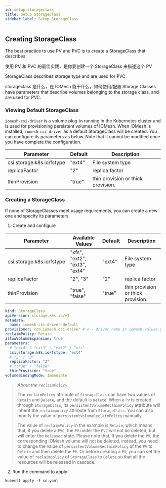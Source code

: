 ```yaml
---
id: setup-storageclass
title: Setup StorageClass
sidebar_label: Setup StorageClass
---
```


## Creating StorageClass

The best practice to use PV and PVC is to create a StorageClass that describes 



使用 PV 和 PVC 的最佳实践，是你要创建一个 StorageClass 来描述这个 PV

StorageClass describes storage type and are used for PVC

storageclass 是什么，在 IOMesh 能干什么，如何使用/配置
Storage Classes have parameters that describe volumes belonging to the storage class, and are used for PVC. 

### Viewing Default StorageClass

`iomesh-csi-driver` is a volume plug-in running in the Kubernetes cluster and is used for provisioning persistent volumes of IOMesh. When IOMesh is installed, `iomesh-csi-driver` as a default StorageClass will be created. You can configure its parameters as below. Note that it cannot be modified once you have complete the configuration.

| Parameter| Default | Description|
| ----- | ----- | ---------- |
| csi.storage.k8s.io/fstype | "ext4"  | File system type |
| replicaFactor             |"2"     | replica factor                     |
| thinProvision             | "true"  | thin provision or thick provision. |



### Creating a StorageClass

If none of StorageClasses meet usage requirements, you can create a new one and specify its parameters.

1. Create and configure 

| Parameter| Available Values| Default | Description|
| ----- | ----- | ------- | ---------- |
| csi.storage.k8s.io/fstype | "xfs", "ext2", "ext3", "ext4" | "ext4"  | File system type            |
| replicaFactor             | "2", "3"                      | "2"     | replica factor                     |
| thinProvision             | "true", "false"               | "true"  | thin provision or thick provision. |

```yaml
kind: StorageClass
apiVersion: storage.k8s.io/v1
metadata:
  name: iomesh-csi-driver-default
provisioner: com.iomesh.csi-driver # <-- driver.name in iomesh-values.yaml
reclaimPolicy: Retain
allowVolumeExpansion: true
parameters:
  # "ext4" / "ext3" / "ext2" / "xfs"
  csi.storage.k8s.io/fstype: "ext4"
  # "2" / "3"
  replicaFactor: "2"
  # "true" / "false"
  thinProvision: "true"
volumeBindingMode: Immediate
```

> _About the `reclaimPolicy`_
> 
> The `reclaimPolicy` attribute of `StorageClass` can have two values of `Retain` and `Delete`, and the default is `Delete`. When a `PV` is created through `StorageClass`, its `persistentVolumeReclaimPolicy` attribute will inherit the `reclaimpolicy` attribute from `StorageClass`. You can also modify the value of `persistentVolumeReclaimPolicy` manually.
> 
> The value of `reclaimPolicy` in the example is `Retain`, which means that, if you delete a `PVC`, the `PV` under the `PVC` will not be deleted, but will enter the `Released` state. Please note that, if you delete the `PV`, the corresponding IOMesh volume will not be deleted, instead, you need to change the value of `persistentVolumeReclaimPolicy` of the `PV` to `Delete` and then delete the `PV`. Or before creating a `PV`, you can set the value of `reclaimpolicy` of `StorageClass`  to `Delete` so that all the resources will be released in cascade.

2. Run the command to apply 
```
kubectl apply -f sc.yaml
```
